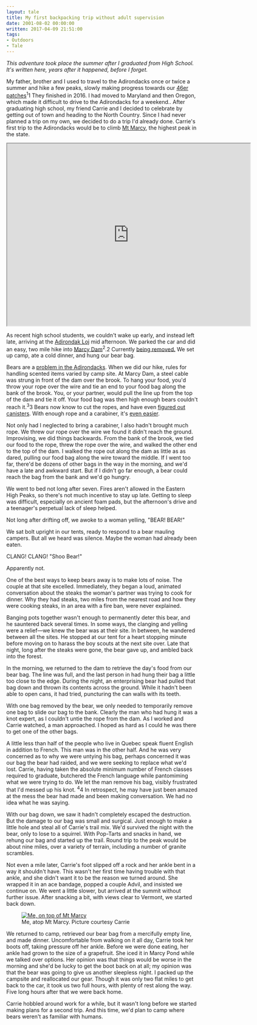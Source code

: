 ```yaml
---
layout: tale 
title: My first backpacking trip without adult supervision
date: 2001-08-02 00:00:00
written: 2017-04-09 21:51:00
tags:
- Outdoors
- Tale
---
```


*This adventure took place the summer after I graduated from High School. It's written here, years after it happened, before I forget.*

My father, brother and I used to travel to the Adirondacks once or twice a summer and hike a few peaks, slowly making progress towards our [46er patches](http://adk46er.org/)<sup class="note">1</sup><span class="sidenote"><span class="note-number">1 </span>They finished in 2016. I had moved to Maryland and then Oregon, which made it difficult to drive to the Adirondacks for a weekend.</span>. After graduating high school, my friend Carrie and I decided to celebrate by getting out of town and heading to the North Country. Since I had never planned a trip on my own, we decided to do a trip I'd already done. Carrie's first trip to the Adirondacks would be to climb [Mt Marcy](https://en.wikipedia.org/wiki/Mount_Marcy), the highest peak in the state.

<iframe src="https://www.google.com/maps/d/u/0/embed?mid=1lU0HXJNdMpmGDjyRZ1CkiZWXqQM" width="640" height="480"></iframe>

As recent high school students, we couldn't wake up early, and instead left late, arriving at the [Adirondak Loj](https://www.adk.org/stay/adirondak-loj-at-heart-lake/) mid afternoon. We parked the car and did an easy, two mile hike into [Marcy Dam](https://en.wikipedia.org/wiki/Marcy_Dam)<sup class="note">2</sup>.<span class="sidenote"><span class="note-number">2 </span>Currently <a href="https://www.northcountrypublicradio.org/news/story/29560/20150921/marcy-dam-dismantled-altering-an-adirondack-crossroads">being removed.</a></span> We set up camp, ate a cold dinner, and hung our bear bag.

Bears are a [problem in the Adirondacks](https://www.adirondackexplorer.org/stories/hiker-stabs-bear-face). When we did our hike, rules for handling scented items varied by camp site. At Marcy Dam, a steel cable was strung in front of the dam over the brook. To hang your food, you'd throw your rope over the wire and tie an end to your food bag along the bank of the  brook. You, or your partner, would pull the line up from the top of the dam and tie it off. Your food bag was then high enough bears couldn't reach it.<sup class="note">3</sup><span class="sidenote"><span class="note-number">3 </span>Bears now know to cut the ropes, and have even [figured out canisters](http://www.nytimes.com/2009/07/25/nyregion/25bear.html).</span> With enough rope and a carabiner, it's [even easier](https://theultimatehang.com/2013/03/hanging-a-bear-bag-the-pct-method/).

Not only had I neglected to bring a carabiner, I also hadn't brought much rope. We threw our rope over the wire we found it didn't reach the ground. Improvising, we did things backwards. From the bank of the brook, we tied our food to the rope, threw the rope over the wire, and walked the other end to the top of the dam. I walked the rope out along the dam as little as as dared, pulling our food bag along the wire toward the middle. If I went too far, there'd be dozens of other bags in the way in the morning, and we'd have a late and awkward start. But if I didn't go far enough, a bear could reach the bag from the bank and we'd go hungry.

We went to bed not long after seven. Fires aren't allowed in the Eastern High Peaks, so there's not much incentive to stay up late. Getting to sleep was difficult, especially on ancient foam pads, but the afternoon's drive and a teenager's perpetual lack of sleep helped.

Not long after drifting off, we awoke to a woman yelling, "BEAR! BEAR!"

We sat bolt upright in our tents, ready to respond to a bear mauling campers. But all we heard was silence. Maybe the woman had already been eaten. 

CLANG! CLANG! "Shoo Bear!"

Apparently not.

One of the best ways to keep bears away is to make lots of noise. The couple at that site excelled. Immediately, they began a loud, animated conversation about the steaks the woman's partner was trying to cook for dinner. Why they had steaks, two miles from the nearest road and how they were cooking steaks, in an area with a fire ban, were never explained. 

Banging pots together wasn't enough to permanently deter this bear, and he sauntered back several times. In some ways, the clanging and yelling were a relief&mdash;we knew the bear was at their site. In between, he wandered between all the sites. He stopped at our tent for a heart stopping minute before moving on to harass the boy scouts at the next site over. Late that night, long after the steaks were gone, the bear gave up, and ambled back into the forest.

In the morning, we returned to the dam to retrieve the day's food from our bear bag. The line was full, and the last person in had hung their bag a little too close to the edge. During the night, an enterprising bear had pulled that bag down and thrown its contents across the ground. While it hadn't been able to open cans, it had tried, puncturing the can walls with its teeth.

With one bag removed by the bear, we only needed to temporarily remove one bag to slide our bag to the bank. Clearly the man who had hung it was a knot expert, as I couldn't untie the rope from the dam. As I worked and Carrie watched, a man approached. I hoped as hard as I could he was there to get one of the other bags.

A little less than half of the people who live in Quebec speak fluent English in addition to French. This man was in the other half. And he was very concerned as to why we were untying his bag, perhaps concerned it was our bag the bear had raided, and we were seeking to replace what we'd lost. Carrie, having taken the absolute minimum number of French classes required to graduate, butchered the French language while pantomiming what we were trying to do. We let the man remove his bag, visibly frustrated that I'd messed up his knot. <sup class="note">4</sup><span class="sidenote"><span class="note-number">4 </span>In retrospect, he may have just been amazed at the mess the bear had made and been making conversation. We had no idea what he was saying.</span>

With our bag down, we saw it hadn't completely escaped the destruction. But the damage to our bag was small and surgical. Just enough to make a little hole and steal all of Carrie's trail mix. We'd survived the night with the bear, only to lose to a squirrel. With Pop-Tarts and snacks in hand, we rehung our bag and started up the trail. Round trip to the peak would be about nine miles, over a variety of terrain, including a number of granite scrambles.

Not even a mile later, Carrie's foot slipped off a rock and her ankle bent in a way it shouldn't have. This wasn't her first time having trouble with that ankle, and she didn't want it to be the reason we turned around. She wrapped it in an ace bandage, popped a couple Advil, and insisted we continue on. We went a little slower, but arrived at the summit without further issue. After snacking a bit, with views clear to Vermont, we started back down. 

<figure>
<a href="http://imgur.com/cAC5GUK"><img src="//i.imgur.com/cAC5GUK.jpg" alt="Me, on top of Mt Marcy"></a>
<figcaption>Me, atop Mt Marcy. Picture courtesy Carrie</figcaption>
</figure>

We returned to camp, retrieved our bear bag from a mercifully empty line, and made dinner. Uncomfortable from walking on it all day, Carrie took her boots off, taking pressure off her ankle. Before we were done eating, her ankle had grown to the size of a grapefruit. She iced it in Marcy Pond while we talked over options. Her opinion was that things would be worse in the morning and she'd be lucky to get the boot back on at all; my opinion was that the bear was going to give us another sleepless night. I packed up the campsite and reallocated our gear. Though it was only two flat miles to get back to the car, it took us two full hours, with plenty of rest along the way. Five long hours after that we were back home.

Carrie hobbled around work for a while, but it wasn't long before we started making plans for a second trip. And this time, we'd plan to camp where bears weren't as familiar with humans.